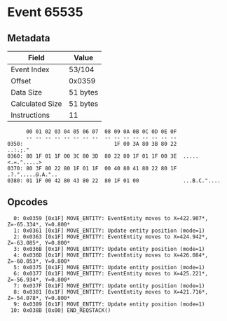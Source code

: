 # Event 65535

## Metadata

| Field           | Value    |
|-----------------|----------|
| Event Index     | 53/104   |
| Offset          | 0x0359   |
| Data Size       | 51 bytes |
| Calculated Size | 51 bytes |
| Instructions    | 11       |

```
      00 01 02 03 04 05 06 07  08 09 0A 0B 0C 0D 0E 0F
      -- -- -- -- -- -- -- --  -- -- -- -- -- -- -- --
0350:                             1F 00 3A 80 3B 80 22           ..:.;."
0360: 80 1F 01 1F 00 3C 80 3D  80 22 80 1F 01 1F 00 3E  .....<.=.".....>
0370: 80 3F 80 22 80 1F 01 1F  00 40 80 41 80 22 80 1F  .?.".....@.A."..
0380: 01 1F 00 42 80 43 80 22  80 1F 01 00              ...B.C."....    
```

## Opcodes

```
  0: 0x0359 [0x1F] MOVE_ENTITY: EventEntity moves to X=422.907*, Z=-65.334*, Y=0.800*
  1: 0x0361 [0x1F] MOVE_ENTITY: Update entity position (mode=1)
  2: 0x0363 [0x1F] MOVE_ENTITY: EventEntity moves to X=424.942*, Z=-63.085*, Y=0.800*
  3: 0x036B [0x1F] MOVE_ENTITY: Update entity position (mode=1)
  4: 0x036D [0x1F] MOVE_ENTITY: EventEntity moves to X=426.084*, Z=-60.053*, Y=0.800*
  5: 0x0375 [0x1F] MOVE_ENTITY: Update entity position (mode=1)
  6: 0x0377 [0x1F] MOVE_ENTITY: EventEntity moves to X=425.221*, Z=-56.934*, Y=0.800*
  7: 0x037F [0x1F] MOVE_ENTITY: Update entity position (mode=1)
  8: 0x0381 [0x1F] MOVE_ENTITY: EventEntity moves to X=421.716*, Z=-54.078*, Y=0.800*
  9: 0x0389 [0x1F] MOVE_ENTITY: Update entity position (mode=1)
 10: 0x038B [0x00] END_REQSTACK()
```
